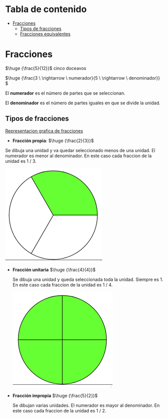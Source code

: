 # Tabla de contenido

- [Fracciones](#fracciones)
  - [Tipos de fracciones](#tipos-de-fracciones)
  - [Fracciones equivalentes](#fracciones-equivalentes)

# Fracciones

$\huge {\frac{5}{12}}$ cinco doceavos

$\huge {\frac{3 \ \rightarrow \ numerador}{5 \ \rightarrow \ denominador}} $

El **numerador** es el número de partes que se seleccionan.

El **denominador** es el número de partes iguales en que se divide la unidad.

## Tipos de fracciones

[Representacion grafica de fracciones](https://www.geogebra.org/m/HWEGBuXF)

- **Fracción propia**: $\huge {\frac{2}{3}}$

Se dibuja una unidad y va quedar seleccionado menos de una unidad. El numerador es menor al denominador. En este caso cada fraccion de la unidad es 1 / 3.

![Fraccion propia](./fracciones/propia.png)

- **Fracción unitaria** $\huge {\frac{4}{4}}$

  Se dibuja una unidad y queda seleccionada toda la unidad. Siempre es 1. En este caso cada fraccion de la unidad es 1 / 4.

  ![Fraccion propia](./fracciones/unitaria.png)

- **Fracción impropia** $\huge {\frac{5}{2}}$

  Se dibujan varias unidades. El numerador es mayor al denominador. En este caso cada fraccion de la unidad es 1 / 2.

